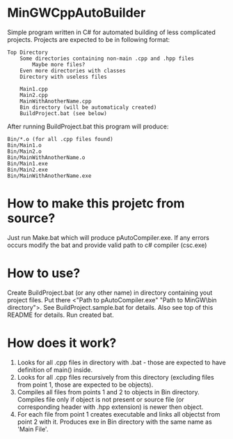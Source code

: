 # MinGWCppAutoBuilder
Simple program written in C# for automated building of less complicated projects.
Projects are expected to be in following format:

	Top Directory
		Some directories containing non-main .cpp and .hpp files
			Maybe more files?
		Even more directories with classes
		Directory with useless files

		Main1.cpp
		Main2.cpp
		MainWithAnotherName.cpp
		Bin directory (will be automaticaly created)
		BuildProject.bat (see below)

After running BuildProject.bat this program will produce:

	Bin/*.o (for all .cpp files found)
	Bin/Main1.o
	Bin/Main2.o
	Bin/MainWithAnotherName.o
	Bin/Main1.exe
	Bin/Main2.exe
	Bin/MainWithAnotherName.exe

# How to make this projetc from source?
Just run Make.bat which will produce pAutoCompiler.exe. If any errors occurs modify the bat and provide valid path to c# compiler (csc.exe)

# How to use?
Create BuildProject.bat (or any other name) in directory containing yout project files. Put there <"Path to pAutoCompiler.exe" "Path to MinGW\bin directory">. See BuildProject.sample.bat for details. Also see top of this README for details.
Run created bat.

# How does it work?
1. Looks for all .cpp files in directory with .bat - those are expected to have definition of main() inside.
2. Looks for all .cpp files recursively from this directory (excluding files from point 1, those are expected to be objects).
3. Compiles all files from points 1 and 2 to objects in Bin directory. Compiles file only if object is not present or source file (or corresponding header with .hpp extension) is newer then object.
4. For each file from point 1 creates executable and links all objectst from point 2 with it. Produces exe in Bin directory with the same name as 'Main File'.